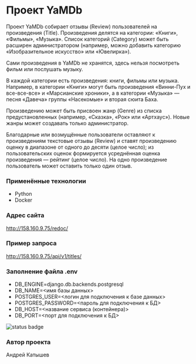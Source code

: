 # Проект YaMDb

Проект YaMDb собирает отзывы (Review) пользователей на произведения (Title). 
Произведения делятся на категории: «Книги», «Фильмы», «Музыка». 
Список категорий (Category) может быть расширен администратором 
(например, можно добавить категорию «Изобразительное искусство» или «Ювелирка»).

Сами произведения в YaMDb не хранятся, здесь нельзя посмотреть фильм или послушать музыку.

В каждой категории есть произведения: книги, фильмы или музыка. Например, в категории «Книги» могут быть произведения «Винни-Пух и все-все-все» и «Марсианские хроники», а в категории «Музыка» — песня «Давеча» группы «Насекомые» и вторая сюита Баха.

Произведению может быть присвоен жанр (Genre) из списка предустановленных (например, «Сказка», «Рок» или «Артхаус»). Новые жанры может создавать только администратор.

Благодарные или возмущённые пользователи оставляют к произведениям текстовые отзывы (Review) и ставят произведению оценку в диапазоне от одного до десяти (целое число); из пользовательских оценок формируется усреднённая оценка произведения — рейтинг (целое число). На одно произведение пользователь может оставить только один отзыв.


### Применённые технологии
- Python 
- Docker
### Адрес сайта
http://158.160.9.75/redoc/
### Пример запроса
http://158.160.9.75/api/v1/titles/

### Заполнение файла .env
- DB_ENGINE=django.db.backends.postgresql
- DB_NAME=<имя базы данных>
- POSTGRES_USER=<логин для подключения к базе данных>
- POSTGRES_PASSWORD=<пароль для подключения к БД>
- DB_HOST=<название сервиса (контейнера)>
- DB_PORT=<порт для подключения к БД>

![status badge](https://github.com/andreykatyshev/yamdb_final/actions/workflows/yamdb_workflow.yml/badge.svg)

### Автор проекта
Андрей Катышев